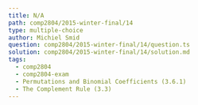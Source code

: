 ```yaml
---
title: N/A
path: comp2804/2015-winter-final/14
type: multiple-choice
author: Michiel Smid
question: comp2804/2015-winter-final/14/question.ts
solution: comp2804/2015-winter-final/14/solution.md
tags:
  - comp2804
  - comp2804-exam
  - Permutations and Binomial Coefficients (3.6.1)
  - The Complement Rule (3.3)
---
```

